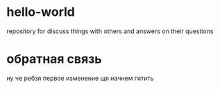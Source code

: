 # hello-world
repository for discuss things with others and answers on their questions 

# обратная связь
ну че ребзя первое изменение щя начнем гитить 
